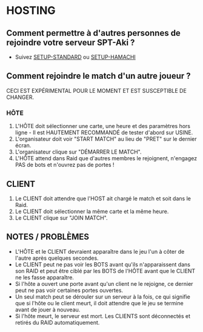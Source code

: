﻿# HOSTING


## Comment permettre à d'autres personnes de rejoindre votre serveur SPT-Aki ?
* Suivez [SETUP-STANDARD](https://github.com/stayintarkov/StayInTarkov.Client/wiki/Setup-Standard-French) ou [SETUP-HAMACHI](https://github.com/stayintarkov/StayInTarkov.Client/wiki/Setup-Hamachi-French)


## Comment rejoindre le match d'un autre joueur ?
CECI EST EXPÉRIMENTAL POUR LE MOMENT ET EST SUSCEPTIBLE DE CHANGER.


### HÔTE
1) L'HÔTE doit sélectionner une carte, une heure et des paramètres hors ligne - Il est HAUTEMENT RECOMMANDÉ de tester d'abord sur USINE.
2) L'organisateur doit voir "START MATCH" au lieu de "PRET" sur le dernier écran.
3) L'organisateur clique sur "DÉMARRER LE MATCH".
4) L'HÔTE attend dans Raid que d'autres membres le rejoignent, n'engagez PAS de bots et n'ouvrez pas de portes !


## CLIENT
1) Le CLIENT doit attendre que l'HOST ait chargé le match et soit dans le Raid.
2) Le CLIENT doit sélectionner la même carte et la même heure.
3) Le CLIENT clique sur "JOIN MATCH".


## NOTES / PROBLÈMES
- L'HÔTE et le CLIENT devraient apparaître dans le jeu l'un à côter de l'autre après quelques secondes.
- Le CLIENT peut ne pas voir les BOTS avant qu'ils n'apparaissent dans son RAID et peut être ciblé par les BOTS de l'HÔTE avant que le CLIENT ne les fasse apparaître.
- Si l'hôte a ouvert une porte avant qu'un client ne le rejoigne, ce dernier peut ne pas voir certaines portes ouvertes.
- Un seul match peut se dérouler sur un serveur à la fois, ce qui signifie que si l'hôte ou le client meurt, il doit attendre que le jeu se termine avant de jouer à nouveau.
- Si l'hôte meurt, le serveur est mort. Les CLIENTS sont déconnectés et retirés du RAID automatiquement.